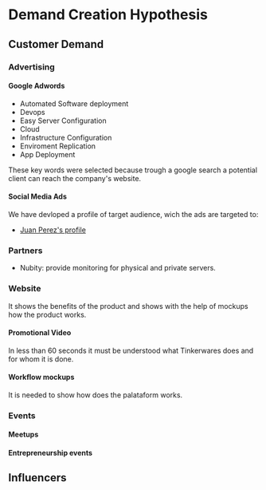 # Demand Creation Hypothesis

## Customer Demand

### Advertising

#### Google Adwords

* Automated Software deployment
* Devops
* Easy Server Configuration
* Cloud
* Infrastructure Configuration
* Enviroment Replication
* App Deployment

These key words were selected because trough a google search a potential client can reach the company's website.

#### Social Media Ads

We have devloped a profile of target audience, wich the ads are targeted to:

- [Juan Perez's profile](https://app.xtensio.com/folio/sd0osqkv)

### Partners

- Nubity: provide  monitoring for physical and private servers.

### Website

It shows the benefits of the product and shows with the help of mockups how the product works.

#### Promotional Video

In less than 60 seconds it must be understood what Tinkerwares does and for whom it is done.

#### Workflow mockups

It is needed to show how does the palataform works.

### Events

#### Meetups

#### Entrepreneurship events

## Influencers
